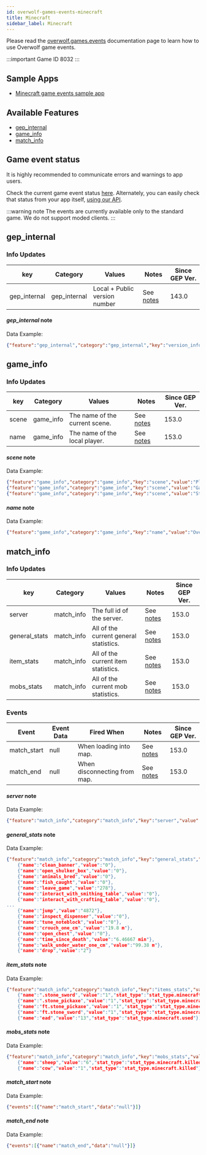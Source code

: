 ```yaml
---
id: overwolf-games-events-minecraft
title: Minecraft
sidebar_label: Minecraft
---
```


Please read the [overwolf.games.events](overwolf-games-events) documentation page to learn how to use Overwolf game events.

:::important Game ID
8032
:::

## Sample Apps
* [Minecraft game events sample app](https://github.com/overwolf/events-sample-apps)

## Available Features

* [gep_internal](#gep_internal)
* [game_info](#game_info)
* [match_info](#match_info)

## Game event status

It is highly recommended to communicate errors and warnings to app users. 

Check the current game event status [here](../status/all). Alternately, you can easily check that status from your app itself, [using our API](../topics/howto-check-events-status-from-app).

:::warning note
The events are currently available only to the standard game. We do not support moded  clients.
:::

## gep_internal

### Info Updates

key          | Category    | Values                    | Notes                 | Since GEP Ver. |
------------ | ------------| ------------------------- | --------------------- | ------------- | 
gep_internal | gep_internal| Local + Public version number|See [notes](#gep_internal-note)|   143.0       |

#### *gep_internal* note

Data Example:

```json
{"feature":"gep_internal","category":"gep_internal","key":"version_info","value":"{"local_version":"143.0.10","public_version":"143.0.10","is_updated":true}"}
```

## game_info

### Info Updates

key          | Category    | Values                    | Notes                 | Since GEP Ver. |
------------ | ------------| ------------------------- | --------------------- | ------------- | 
scene        | game_info   | The name of the current scene. |See [notes](#scene-note)|   153.0       |
name         | game_info   | The name of the local player. |See [notes](#name-note)|   153.0       |

#### *scene* note

Data Example:

```json
{"feature":"game_info","category":"game_info","key":"scene","value":"Play Multiplayer"}
{"feature":"game_info","category":"game_info","key":"scene","value":"Game Menu"}
{"feature":"game_info","category":"game_info","key":"scene","value":"Statistics"}
```

#### *name* note

Data Example:

```json
{"feature":"game_info","category":"game_info","key":"name","value":"OverwoldDeBest"}
```

## match_info

### Info Updates

key          | Category    | Values                    | Notes                 | Since GEP Ver. |
------------ | ------------| ------------------------- | --------------------- | ------------- | 
server       | match_info  | The full id of the server. |See [notes](#server-note)|   153.0       |
general_stats| match_info  | All of the current general statistics. |See [notes](#general_stats-note)|   153.0       |
item_stats   | match_info  | All of the current item statistics. |See [notes](#item_stats-note)|   153.0       |
mobs_stats   | match_info  | All of the current mob statistics. |See [notes](#mobs_stats-note)|   153.0       |

### Events

Event        | Event Data        | Fired When        | Notes              | Since GEP Ver. |
-------------| ------------------| ----------------- | ------------------ | ---------------|
match_start  | null              | When loading into map.|See [notes](#match_start-note)|   153.0  |
match_end    | null              | When disconnecting from map.|See [notes](#match_end-note)|   153.0  |

#### *server* note

Data Example:

```json
{"feature":"match_info","category":"match_info","key":"server","value":"play.omniverse.rocks"}
```

#### *general_stats* note

Data Example:

```json
{"feature":"match_info","category":"match_info","key":"general_stats","value":"[
    {"name":"clean_banner","value":"0"},
    {"name":"open_shulker_box","value":"0"},
    {"name":"animals_bred","value":"0"},
    {"name":"fish_caught","value":"0"},
    {"name":"leave_game","value":"278"},
    {"name":"interact_with_smithing_table","value":"0"},
    {"name":"interact_with_crafting_table","value":"0"},
...
    {"name":"jump","value":"4872"},
    {"name":"inspect_dispenser","value":"0"},
    {"name":"tune_noteblock","value":"0"},
    {"name":"crouch_one_cm","value":"19.8 m"},
    {"name":"open_chest","value":"0"},
    {"name":"time_since_death","value":"6.46667 min"},
    {"name":"walk_under_water_one_cm","value":"99.38 m"},
    {"name":"drop","value":"2"}
```

#### *item_stats* note

Data Example:

```json
{"feature":"match_info","category":"match_info","key":"items_stats","value":"[
    {"name":".stone_sword","value":"1","stat_type":"stat_type.minecraft.dropped"},
    {"name":".stone_pickaxe","value":"1","stat_type":"stat_type.minecraft.dropped"},
    {"name":"ft.stone_pickaxe","value":"1","stat_type":"stat_type.minecraft.picked_up"},
    {"name":"ft.stone_sword","value":"1","stat_type":"stat_type.minecraft.picked_up"},
    {"name":"ead","value":"13","stat_type":"stat_type.minecraft.used"}]"}
```

#### *mobs_stats* note

Data Example:

```json
{"feature":"match_info","category":"match_info","key":"mobs_stats","value":"[
    {"name":"sheep","value":"6","stat_type":"stat_type.minecraft.killed"},
    {"name":"cow","value":"1","stat_type":"stat_type.minecraft.killed"}]"}
```

#### *match_start* note

Data Example:

```json
{"events":[{"name":"match_start","data":"null"}]}

```

#### *match_end* note

Data Example:

```json
{"events":[{"name":"match_end","data":"null"}]}
```
